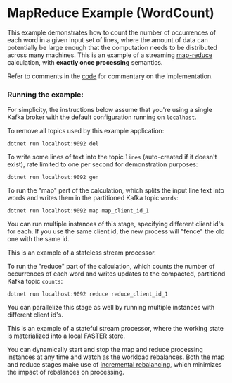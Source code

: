 # MapReduce Example (WordCount)

This example demonstrates how to count the number of occurrences of each word in a given input set of lines, where the amount of data can potentially be large enough that the computation needs to be distributed across many machines. This is an example of a streaming [map-reduce](https://en.wikipedia.org/wiki/MapReduce) calculation, with **exactly once processing** semantics.

Refer to comments in the [code](Program.cs) for commentary on the implementation. 

### Running the example:

For simplicity, the instructions below assume that you're using a single Kafka broker with the default configuration running on `localhost`.

To remove all topics used by this example application:

```
dotnet run localhost:9092 del
```

To write some lines of text into the topic `lines` (auto-created if it doesn't exist), rate limited to one per second for demonstration purposes:

```
dotnet run localhost:9092 gen
```

To run the "map" part of the calculation, which splits the input line text into words and writes them in the partitioned Kafka topic `words`:

```
dotnet run localhost:9092 map map_client_id_1
```

You can run multiple instances of this stage, specifying different client id's for each. If you use the same client id, the new process
will "fence" the old one with the same id.

This is an example of a stateless stream processor.

To run the "reduce" part of the calculation, which counts the number of occurrences of each word and writes updates to the compacted, partitiond Kafka topic `counts`:

```
dotnet run localhost:9092 reduce reduce_client_id_1
```

You can parallelize this stage as well by running multiple instances with different client id's.

This is an example of a stateful stream processor, where the working state is materialized into a local FASTER store.

You can dynamically start and stop the map and reduce processing instances at any time and watch as the workload rebalances. Both the map and reduce stages make use of [incremental rebalancing](https://www.confluent.io/blog/cooperative-rebalancing-in-kafka-streams-consumer-ksqldb/), which minimizes the impact of rebalances on processing.
